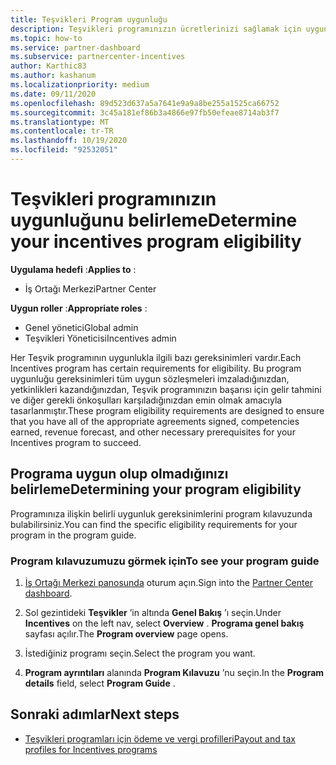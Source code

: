 ```yaml
---
title: Teşvikleri Program uygunluğu
description: Teşvikleri programınızın ücretlerinizi sağlamak için uygun olduğundan emin olun. Bu işlem, program kılavuzumuza uygunluk denetimini içerir.
ms.topic: how-to
ms.service: partner-dashboard
ms.subservice: partnercenter-incentives
author: Karthic83
ms.author: kashanum
ms.localizationpriority: medium
ms.date: 09/11/2020
ms.openlocfilehash: 89d523d637a5a7641e9a9a8be255a1525ca66752
ms.sourcegitcommit: 3c45a181ef86b3a4866e97fb50efeae8714ab3f7
ms.translationtype: MT
ms.contentlocale: tr-TR
ms.lasthandoff: 10/19/2020
ms.locfileid: "92532051"
---
```

# <a name="determine-your-incentives-program-eligibility"></a><span data-ttu-id="4282e-104">Teşvikleri programınızın uygunluğunu belirleme</span><span class="sxs-lookup"><span data-stu-id="4282e-104">Determine your incentives program eligibility</span></span>

<span data-ttu-id="4282e-105">**Uygulama hedefi** :</span><span class="sxs-lookup"><span data-stu-id="4282e-105">**Applies to** :</span></span>

- <span data-ttu-id="4282e-106">İş Ortağı Merkezi</span><span class="sxs-lookup"><span data-stu-id="4282e-106">Partner Center</span></span>

<span data-ttu-id="4282e-107">**Uygun roller** :</span><span class="sxs-lookup"><span data-stu-id="4282e-107">**Appropriate roles** :</span></span>

- <span data-ttu-id="4282e-108">Genel yönetici</span><span class="sxs-lookup"><span data-stu-id="4282e-108">Global admin</span></span>
- <span data-ttu-id="4282e-109">Teşvikleri Yöneticisi</span><span class="sxs-lookup"><span data-stu-id="4282e-109">Incentives admin</span></span>

 <span data-ttu-id="4282e-110">Her Teşvik programının uygunlukla ilgili bazı gereksinimleri vardır.</span><span class="sxs-lookup"><span data-stu-id="4282e-110">Each Incentives program has certain requirements for eligibility.</span></span> <span data-ttu-id="4282e-111">Bu program uygunluğu gereksinimleri tüm uygun sözleşmeleri imzaladığınızdan, yetkinlikleri kazandığınızdan, Teşvik programınızın başarısı için gelir tahmini ve diğer gerekli önkoşulları karşıladığınızdan emin olmak amacıyla tasarlanmıştır.</span><span class="sxs-lookup"><span data-stu-id="4282e-111">These program eligibility requirements are designed to ensure that you have all of the appropriate agreements signed, competencies earned, revenue forecast, and other necessary prerequisites for your Incentives program to succeed.</span></span>

## <a name="determining-your-program-eligibility"></a><span data-ttu-id="4282e-112">Programa uygun olup olmadığınızı belirleme</span><span class="sxs-lookup"><span data-stu-id="4282e-112">Determining your program eligibility</span></span>

<span data-ttu-id="4282e-113">Programınıza ilişkin belirli uygunluk gereksinimlerini program kılavuzunda bulabilirsiniz.</span><span class="sxs-lookup"><span data-stu-id="4282e-113">You can find the specific eligibility requirements for your program in the program guide.</span></span> 

### <a name="to-see-your-program-guide"></a><span data-ttu-id="4282e-114">Program kılavuzumuzu görmek için</span><span class="sxs-lookup"><span data-stu-id="4282e-114">To see your program guide</span></span>

1. <span data-ttu-id="4282e-115">[İş Ortağı Merkezi panosunda](https://partner.microsoft.com/dashboard/) oturum açın.</span><span class="sxs-lookup"><span data-stu-id="4282e-115">Sign into the [Partner Center dashboard](https://partner.microsoft.com/dashboard/).</span></span>

2. <span data-ttu-id="4282e-116">Sol gezintideki **Teşvikler** ’in altında **Genel Bakış** ’ı seçin.</span><span class="sxs-lookup"><span data-stu-id="4282e-116">Under **Incentives** on the left nav, select **Overview** .</span></span> <span data-ttu-id="4282e-117">**Programa genel bakış** sayfası açılır.</span><span class="sxs-lookup"><span data-stu-id="4282e-117">The **Program overview** page opens.</span></span>

3. <span data-ttu-id="4282e-118">İstediğiniz programı seçin.</span><span class="sxs-lookup"><span data-stu-id="4282e-118">Select the program you want.</span></span>

4. <span data-ttu-id="4282e-119">**Program ayrıntıları** alanında **Program Kılavuzu** ’nu seçin.</span><span class="sxs-lookup"><span data-stu-id="4282e-119">In the **Program details** field, select **Program Guide** .</span></span>

## <a name="next-steps"></a><span data-ttu-id="4282e-120">Sonraki adımlar</span><span class="sxs-lookup"><span data-stu-id="4282e-120">Next steps</span></span>

- [<span data-ttu-id="4282e-121">Teşvikleri programları için ödeme ve vergi profilleri</span><span class="sxs-lookup"><span data-stu-id="4282e-121">Payout and tax profiles for Incentives programs</span></span>](incentives-create-and-manage-your-payout-and-tax-profiles.md)